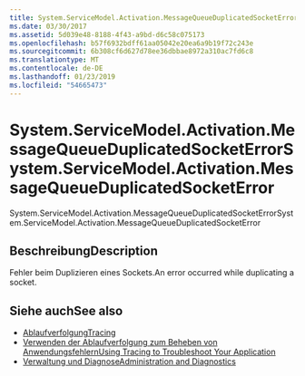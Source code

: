 ```yaml
---
title: System.ServiceModel.Activation.MessageQueueDuplicatedSocketError
ms.date: 03/30/2017
ms.assetid: 5d039e48-8188-4f43-a9bd-d6c58c075173
ms.openlocfilehash: b57f6932bdff61aa05042e20ea6a9b19f72c243e
ms.sourcegitcommit: 6b308cf6d627d78ee36dbbae8972a310ac7fd6c8
ms.translationtype: MT
ms.contentlocale: de-DE
ms.lasthandoff: 01/23/2019
ms.locfileid: "54665473"
---
```

# <a name="systemservicemodelactivationmessagequeueduplicatedsocketerror"></a><span data-ttu-id="66874-102">System.ServiceModel.Activation.MessageQueueDuplicatedSocketError</span><span class="sxs-lookup"><span data-stu-id="66874-102">System.ServiceModel.Activation.MessageQueueDuplicatedSocketError</span></span>
<span data-ttu-id="66874-103">System.ServiceModel.Activation.MessageQueueDuplicatedSocketError</span><span class="sxs-lookup"><span data-stu-id="66874-103">System.ServiceModel.Activation.MessageQueueDuplicatedSocketError</span></span>  
  
## <a name="description"></a><span data-ttu-id="66874-104">Beschreibung</span><span class="sxs-lookup"><span data-stu-id="66874-104">Description</span></span>  
 <span data-ttu-id="66874-105">Fehler beim Duplizieren eines Sockets.</span><span class="sxs-lookup"><span data-stu-id="66874-105">An error occurred while duplicating a socket.</span></span>  
  
## <a name="see-also"></a><span data-ttu-id="66874-106">Siehe auch</span><span class="sxs-lookup"><span data-stu-id="66874-106">See also</span></span>
- [<span data-ttu-id="66874-107">Ablaufverfolgung</span><span class="sxs-lookup"><span data-stu-id="66874-107">Tracing</span></span>](../../../../../docs/framework/wcf/diagnostics/tracing/index.md)
- [<span data-ttu-id="66874-108">Verwenden der Ablaufverfolgung zum Beheben von Anwendungsfehlern</span><span class="sxs-lookup"><span data-stu-id="66874-108">Using Tracing to Troubleshoot Your Application</span></span>](../../../../../docs/framework/wcf/diagnostics/tracing/using-tracing-to-troubleshoot-your-application.md)
- [<span data-ttu-id="66874-109">Verwaltung und Diagnose</span><span class="sxs-lookup"><span data-stu-id="66874-109">Administration and Diagnostics</span></span>](../../../../../docs/framework/wcf/diagnostics/index.md)
